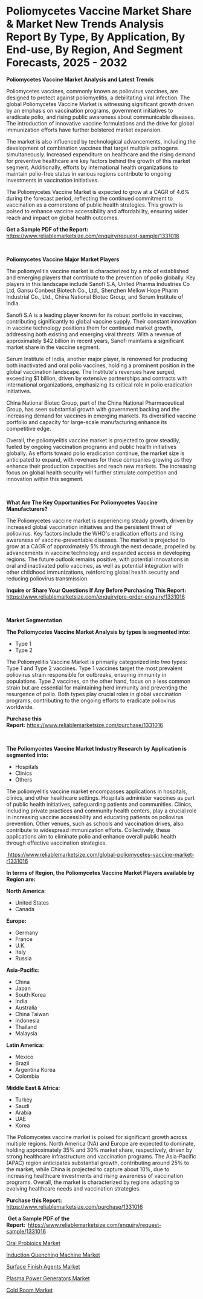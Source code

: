 <p><h1>Poliomycetes Vaccine Market Share & Market New Trends Analysis Report By Type, By Application, By End-use, By Region, And Segment Forecasts, 2025 - 2032</h1></p><p><strong>Poliomycetes Vaccine Market Analysis and Latest Trends</strong></p>
<p><p>Poliomycetes vaccines, commonly known as poliovirus vaccines, are designed to protect against poliomyelitis, a debilitating viral infection. The global Poliomycetes Vaccine Market is witnessing significant growth driven by an emphasis on vaccination programs, government initiatives to eradicate polio, and rising public awareness about communicable diseases. The introduction of innovative vaccine formulations and the drive for global immunization efforts have further bolstered market expansion. </p><p>The market is also influenced by technological advancements, including the development of combination vaccines that target multiple pathogens simultaneously. Increased expenditure on healthcare and the rising demand for preventive healthcare are key factors behind the growth of this market segment. Additionally, efforts by international health organizations to maintain polio-free status in various regions contribute to ongoing investments in vaccination initiatives. </p><p>The Poliomycetes Vaccine Market is expected to grow at a CAGR of 4.6% during the forecast period, reflecting the continued commitment to vaccination as a cornerstone of public health strategies. This growth is poised to enhance vaccine accessibility and affordability, ensuring wider reach and impact on global health outcomes.</p></p>
<p><strong>Get a Sample PDF of the Report:&nbsp;</strong> <a href="https://www.reliablemarketsize.com/enquiry/request-sample/1331016?utm_campaign=2034&utm_medium=2&utm_source=Github&utm_content=ia&utm_term=26032025&utm_id=poliomycetes-vaccine">https://www.reliablemarketsize.com/enquiry/request-sample/1331016</a></p>
<p>&nbsp;</p>
<p><strong>Poliomycetes Vaccine Major Market Players</strong></p>
<p><p>The poliomyelitis vaccine market is characterized by a mix of established and emerging players that contribute to the prevention of polio globally. Key players in this landscape include Sanofi S.A, United Pharma Industries Co Ltd, Gansu Conbest Biotech Co., Ltd., Shenzhen Mellow Hope Pharm Industrial Co., Ltd., China National Biotec Group, and Serum Institute of India. </p><p>Sanofi S.A is a leading player known for its robust portfolio in vaccines, contributing significantly to global vaccine supply. Their constant innovation in vaccine technology positions them for continued market growth, addressing both existing and emerging viral threats. With a revenue of approximately $42 billion in recent years, Sanofi maintains a significant market share in the vaccine segment.</p><p>Serum Institute of India, another major player, is renowned for producing both inactivated and oral polio vaccines, holding a prominent position in the global vaccination landscape. The Institute's revenues have surged, exceeding $1 billion, driven by extensive partnerships and contracts with international organizations, emphasizing its critical role in polio eradication initiatives.</p><p>China National Biotec Group, part of the China National Pharmaceutical Group, has seen substantial growth with government backing and the increasing demand for vaccines in emerging markets. Its diversified vaccine portfolio and capacity for large-scale manufacturing enhance its competitive edge.</p><p>Overall, the poliomyelitis vaccine market is projected to grow steadily, fueled by ongoing vaccination programs and public health initiatives globally. As efforts toward polio eradication continue, the market size is anticipated to expand, with revenues for these companies growing as they enhance their production capacities and reach new markets. The increasing focus on global health security will further stimulate competition and innovation within this segment.</p></p>
<p>&nbsp;</p>
<p><strong>What Are The Key Opportunities For Poliomycetes Vaccine Manufacturers?</strong></p>
<p><p>The Poliomycetes vaccine market is experiencing steady growth, driven by increased global vaccination initiatives and the persistent threat of poliovirus. Key factors include the WHO's eradication efforts and rising awareness of vaccine-preventable diseases. The market is projected to grow at a CAGR of approximately 5% through the next decade, propelled by advancements in vaccine technology and expanded access in developing regions. The future outlook remains positive, with potential innovations in oral and inactivated polio vaccines, as well as potential integration with other childhood immunizations, reinforcing global health security and reducing poliovirus transmission.</p></p>
<p><strong>Inquire or Share Your Questions If Any Before Purchasing This Report:</strong> <a href="https://www.reliablemarketsize.com/enquiry/pre-order-enquiry/1331016?utm_campaign=2034&utm_medium=2&utm_source=Github&utm_content=ia&utm_term=26032025&utm_id=poliomycetes-vaccine">https://www.reliablemarketsize.com/enquiry/pre-order-enquiry/1331016</a></p>
<p>&nbsp;</p>
<p><strong>Market Segmentation</strong></p>
<p><strong>The Poliomycetes Vaccine Market Analysis by types is segmented into:</strong></p>
<p><ul><li>Type 1</li><li>Type 2</li></ul></p>
<p><p>The Poliomyelitis Vaccine Market is primarily categorized into two types: Type 1 and Type 2 vaccines. Type 1 vaccines target the most prevalent poliovirus strain responsible for outbreaks, ensuring immunity in populations. Type 2 vaccines, on the other hand, focus on a less common strain but are essential for maintaining herd immunity and preventing the resurgence of polio. Both types play crucial roles in global vaccination programs, contributing to the ongoing efforts to eradicate poliovirus worldwide.</p></p>
<p><strong>Purchase this Report:&nbsp;</strong><a href="https://www.reliablemarketsize.com/purchase/1331016?utm_campaign=2034&utm_medium=2&utm_source=Github&utm_content=ia&utm_term=26032025&utm_id=poliomycetes-vaccine">https://www.reliablemarketsize.com/purchase/1331016</a></p>
<p>&nbsp;</p>
<p><strong>The Poliomycetes Vaccine Market Industry Research by Application is segmented into:</strong></p>
<p><ul><li>Hospitals</li><li>Clinics</li><li>Others</li></ul></p>
<p><p>The poliomyelitis vaccine market encompasses applications in hospitals, clinics, and other healthcare settings. Hospitals administer vaccines as part of public health initiatives, safeguarding patients and communities. Clinics, including private practices and community health centers, play a crucial role in increasing vaccine accessibility and educating patients on poliovirus prevention. Other venues, such as schools and vaccination drives, also contribute to widespread immunization efforts. Collectively, these applications aim to eliminate polio and enhance overall public health through effective vaccination strategies.</p></p>
<p><a href="https://www.reliablemarketsize.com/global-poliomycetes-vaccine-market-r1331016?utm_campaign=2034&utm_medium=2&utm_source=Github&utm_content=ia&utm_term=26032025&utm_id=poliomycetes-vaccine">&nbsp;https://www.reliablemarketsize.com/global-poliomycetes-vaccine-market-r1331016</a></p>
<p><strong>In terms of Region, the Poliomycetes Vaccine Market Players available by Region are:</strong></p>
<p>
    <p> <strong> North America: </strong>
        <ul>
            <li>United States</li>
            <li>Canada</li>
        </ul>
        </p> 
    <p> <strong> Europe: </strong>
        <ul>
            <li>Germany</li>
            <li>France</li>
            <li>U.K.</li>
            <li>Italy</li>
            <li>Russia</li>
        </ul>
        </p> 
    <p> <strong> Asia-Pacific: </strong>
        <ul>
            <li>China</li>
            <li>Japan</li>
            <li>South Korea</li>
            <li>India</li>
            <li>Australia</li>
            <li>China Taiwan</li>
            <li>Indonesia</li>
            <li>Thailand</li>
            <li>Malaysia</li>
        </ul>
        </p> 
    <p> <strong> Latin America: </strong>
        <ul>
            <li>Mexico</li>
            <li>Brazil</li>
            <li>Argentina Korea</li>
            <li>Colombia</li>
        </ul>
        </p> 
    <p> <strong> Middle East & Africa: </strong>
        <ul>
            <li>Turkey</li>
            <li>Saudi</li>
            <li>Arabia</li>
            <li>UAE</li>
            <li>Korea</li>
        </ul>
    </p>
    </p>
<p><p>The Poliomycetes vaccine market is poised for significant growth across multiple regions. North America (NA) and Europe are expected to dominate, holding approximately 35% and 30% market share, respectively, driven by strong healthcare infrastructure and vaccination programs. The Asia-Pacific (APAC) region anticipates substantial growth, contributing around 25% to the market, while China is projected to capture about 10%, due to increasing healthcare investments and rising awareness of vaccination programs. Overall, the market is characterized by regions adapting to evolving healthcare needs and vaccination strategies.</p></p>
<p><strong>Purchase this Report: </strong><a href="https://www.reliablemarketsize.com/purchase/1331016?utm_campaign=2034&utm_medium=2&utm_source=Github&utm_content=ia&utm_term=26032025&utm_id=poliomycetes-vaccine">https://www.reliablemarketsize.com/purchase/1331016</a></p>
<p>&nbsp;<strong>Get a Sample PDF of the Report:&nbsp;&nbsp;</strong><a href="https://www.reliablemarketsize.com/enquiry/request-sample/1331016?utm_campaign=2034&utm_medium=2&utm_source=Github&utm_content=ia&utm_term=26032025&utm_id=poliomycetes-vaccine">https://www.reliablemarketsize.com/enquiry/request-sample/1331016</a></p>
<p><strong></strong></p>
<p><p><a href="https://github.com/safurdorthu8/Market-Research-Report-List-1/blob/main/oral-probioics-market.md?utm_campaign=2034&utm_medium=2&utm_source=Github&utm_content=ia&utm_term=26032025&utm_id=poliomycetes-vaccine">Oral Probioics Market</a></p><p><a href="https://www.linkedin.com/pulse/exploring-induction-quenching-machine-market-dynamics-lnkqe?utm_campaign=2034&utm_medium=2&utm_source=Github&utm_content=ia&utm_term=26032025&utm_id=poliomycetes-vaccine">Induction Quenching Machine Market</a></p><p><a href="https://github.com/roceljiabur/Market-Research-Report-List-1/blob/main/surface-finish-agents-market.md?utm_campaign=2034&utm_medium=2&utm_source=Github&utm_content=ia&utm_term=26032025&utm_id=poliomycetes-vaccine">Surface Finish Agents Market</a></p><p><a href="https://www.linkedin.com/pulse/essential-overview-plasma-power-generators-market-projected-hysme?utm_campaign=2034&utm_medium=2&utm_source=Github&utm_content=ia&utm_term=26032025&utm_id=poliomycetes-vaccine">Plasma Power Generators Market</a></p><p><a href="https://www.linkedin.com/pulse/projecting-growth-cold-room-market-insights-expected-cagr-62-vnvne?utm_campaign=2034&utm_medium=2&utm_source=Github&utm_content=ia&utm_term=26032025&utm_id=poliomycetes-vaccine">Cold Room Market</a></p></p>